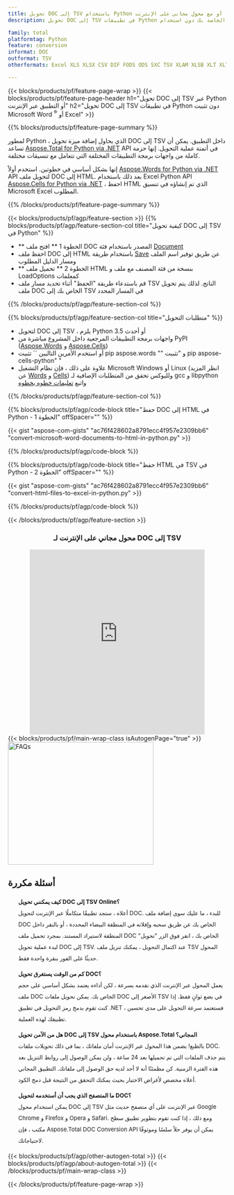```yaml
---
title: تحويل DOC إلى TSV باستخدام Python أو مع محول مجاني على الإنترنت
description: تحويل DOC إلى TSV في تطبيقات Python الخاصة بك دون استخدام Microsoft Word أو Excel أو عبر الإنترنت. اختبر محول CSV إلى POT على الإنترنت مجانًا بسرعة قبل دمج الكود. 

family: total
platformtag: Python
feature: conversion
informat: DOC
outformat: TSV
otherformats: Excel XLS XLSX CSV DIF FODS ODS SXC TSV XLAM XLSB XLT XLTM XLSM XLTX

---
```

{{< blocks/products/pf/feature-page-wrap >}}
{{< blocks/products/pf/feature-page-header h1="تحويل DOC إلى TSV عبر Python أو التطبيق عبر الإنترنت" h2="تحويل DOC إلى TSV في تطبيقات Python دون تثبيت Microsoft Word <sup>&reg;</sup> أو Excel" >}}

{{% blocks/products/pf/feature-page-summary %}}

لمطور Python ، الذي يحاول إضافة ميزة تحويل DOC إلى TSV داخل التطبيق. يمكن أن تساعد [Aspose.Total for Python via .NET](https://products.aspose.com/total/python-net/) API في أتمتة عملية التحويل. إنها حزمة كاملة من واجهات برمجة التطبيقات المختلفة التي تتعامل مع تنسيقات مختلفة.

إنها بشكل أساسي في خطوتين. استخدم أولاً [Aspose.Words for Python via .NET](https://products.aspose.com/words/python-net/) API لتحويل ملف DOC إلى HTML. بعد ذلك باستخدام Excel Python API [Aspose.Cells for Python via .NET](https://products.aspose.com/cells/python-net/) ، احفظ HTML الذي تم إنشاؤه في تنسيق Microsoft Excel المطلوب. 

{{% /blocks/products/pf/feature-page-summary %}}

{{< blocks/products/pf/agp/feature-section >}}
{{% blocks/products/pf/agp/feature-section-col title="كيفية تحويل DOC إلى TSV في Python" %}}
- ** الخطوة 1 ** افتح ملف DOC المصدر باستخدام فئة [Document](https://reference.aspose.com/words/python-net/aspose.words/document/)
- احفظ ملف DOC إلى HTML باستخدام طريقة [Save](https://reference.aspose.com/words/python-net/aspose.words/document/save/) عن طريق توفير اسم الملف ومسار الدليل المطلوب
-  ** الخطوة 2 ** تحميل ملف HTML بنسخة من فئة المصنف مع ملف و LoadOptions كمعلمات
-  قم باستدعاء طريقة "الحفظ" أثناء تحديد مسار ملف TSV الناتج. لذلك يتم تحويل ملف DOC الخاص بك إلى TSV في المسار المحدد

{{% /blocks/products/pf/agp/feature-section-col %}}

{{% blocks/products/pf/agp/feature-section-col title="متطلبات التحويل" %}}

- لتحويل DOC إلى TSV ، يلزم Python 3.5 أو أحدث
- واجهات برمجة التطبيقات المرجعية داخل المشروع مباشرة من PyPI ([Aspose.Words](https://pypi.org/project/aspose-words/) و [Aspose.Cells](https://pypi.org/project/aspose-cells-python/))
-  أو استخدم الأمرين التاليين `` تثبيت pip aspose.words "" و "تثبيت pip aspose-cells-python" " 
-  علاوة على ذلك ، فإن نظام التشغيل Microsoft Windows أو Linux (انظر المزيد عن [Words](https://docs.aspose.com/words/python-net/system-requirements/) و [Cells](https://docs.aspose.com/cells/python-net/getting-started/#installation)) ولليوكس تحقق من المتطلبات الإضافية لـ gcc و libpython واتبع [تعليمات خطوه بخطوه](https://docs.aspose.com/words/python-net/installation/)
 

{{% /blocks/products/pf/agp/feature-section-col %}}

{{% blocks/products/pf/agp/code-block title="حفظ DOC إلى HTML في Python - الخطوة 1" offSpacer="" %}}

{{< gist "aspose-com-gists" "ac76f428602a8791ecc4f957e2309bb6" "convert-microsoft-word-documents-to-html-in-python.py" >}}

{{% /blocks/products/pf/agp/code-block %}}

{{% blocks/products/pf/agp/code-block title="حفظ HTML في TSV في Python - الخطوة 2" offSpacer="" %}}

{{< gist "aspose-com-gists" "ac76f428602a8791ecc4f957e2309bb6" "convert-html-files-to-excel-in-python.py" >}}

{{% /blocks/products/pf/agp/code-block %}}

{{< /blocks/products/pf/agp/feature-section >}}

<div class="container-fluid agp-content bg-white aboutfile box-1 vh100 section nopbtm">
<div class=container>
<div class=row>
<div class="demobox tc col-md-12 padding-0" align="center">

<h3>محول مجاني على الإنترنت لـ DOC إلى TSV</h3>

<iframe style="border: none; height: 426px;" scrolling="no" src="https://total-conversion-app-65z5r2lp.qa.k8s.dynabic.com/?to=tsv&from=doc" id="child-iframe" width="80%"></iframe>

</div></div>
</div></div>
{{< blocks/products/pf/main-wrap-class isAutogenPage="true" >}}
<style>.howtolist li{margin-right: 0!important;line-height: 26px;position: relative;margin-bottom: 10px;font-size: 13px;list-style-type: none;}</style>
<div class="col-md-12 tl bg-gray-dark howtolist section">
  <a class="anchor" name="faqpage"></a>
  <div class="container tl dflex" itemscope="" itemtype="https://schema.org/FAQPage">
      <div class="col-md-4 howtosectiongfx">
          <img class="social-panel-hide-on-mobile" src="https://www.groupdocs.cloud/templates/brand/images/groupdocs/conversion/groupdocs_conversion-brand.png" alt="FAQs" width="335" height="283">
      </div>
      <div class="howtosection col-md-8">
          <div>
              <h2>أسئلة مكررة</h2>
              <ul>
                  <li itemscope="" itemprop="mainEntity" itemtype="https://schema.org/Question">
                      <div>
                          <span itemprop="name"><b>كيف يمكنني تحويل DOC إلى TSV Online؟</b></span>
                      </div>
                      <div itemscope="" itemprop="acceptedAnswer" itemtype="https://schema.org/Answer">
                          <span itemprop="text">أعلاه ، ستجد تطبيقًا متكاملًا عبر الإنترنت لتحويل DOC. للبدء ، ما عليك سوى إضافة ملف DOC الخاص بك عن طريق سحبه وإفلاته في المنطقة البيضاء المحددة ، أو بالنقر داخل المنطقة لاستيراد المستند. بمجرد تحميل ملف DOC الخاص بك ، انقر فوق الزر "تحويل" لبدء عملية تحويل DOC إلى TSV. عند اكتمال التحويل ، يمكنك تنزيل ملف TSV المحول حديثًا على الفور بنقرة واحدة فقط.</span>
                      </div>
                  </li>
                  <li itemscope="" itemprop="mainEntity" itemtype="https://schema.org/Question">
                      <div>
                          <span itemprop="name"><b>كم من الوقت يستغرق تحويل DOC؟</b></span>
                      </div>
                      <div itemscope="" itemprop="acceptedAnswer" itemtype="https://schema.org/Answer">
                          <span itemprop="text">يعمل المحول عبر الإنترنت الذي نقدمه بسرعة ، لكن أداءه يعتمد بشكل أساسي على حجم ملف DOC الخاص بك. يمكن تحويل ملفات DOC الأصغر إلى TSV في بضع ثوانٍ فقط. إذا كنت تقوم بدمج رمز التحويل في تطبيق .NET ، فستعتمد سرعة التحويل على مدى تحسين تطبيقك لهذه العملية.</span>
                      </div>
                  </li>
                  <li itemscope="" itemprop="mainEntity" itemtype="https://schema.org/Question">
                      <div>
                          <span itemprop="name"><b>هل من الآمن تحويل DOC إلى TSV باستخدام محول Aspose.Total المجاني؟</b></span>
                      </div>
                      <div itemscope="" itemprop="acceptedAnswer" itemtype="https://schema.org/Answer">
                          <span itemprop="text">بالطبع! يضمن هذا المحول عبر الإنترنت أمان ملفاتك ، بما في ذلك تحويلات ملفات DOC. يتم حذف الملفات التي تم تحميلها بعد 24 ساعة ، ولن يمكن الوصول إلى روابط التنزيل بعد هذه الفترة الزمنية. كن مطمئنًا أنه لا أحد لديه حق الوصول إلى ملفاتك. التطبيق المجاني أعلاه مخصص لأغراض الاختبار بحيث يمكنك التحقق من النتيجة قبل دمج الكود.</span>
                      </div>
                  </li>                 
                  <li itemscope="" itemprop="mainEntity" itemtype="https://schema.org/Question">
                      <div>
                          <span itemprop="name"><b>ما المتصفح الذي يجب أن أستخدمه لتحويل DOC؟</b></span>
                      </div>
                      <div itemscope="" itemprop="acceptedAnswer" itemtype="https://schema.org/Answer">
                          <span itemprop="text">يمكن استخدام محول DOC إلى TSV عبر الإنترنت على أي متصفح حديث مثل Google Chrome و Firefox و Opera و Safari. ومع ذلك ، إذا كنت تقوم بتطوير تطبيق سطح مكتب ، فإن Aspose.Total DOC Conversion API يمكن أن يوفر حلاً سلسًا وموثوقًا لاحتياجاتك.</span>
                      </div>
                  </li>
              </ul>
          </div>
      </div>
  </div>
{{< blocks/products/pf/agp/other-autogen-total >}}
{{< blocks/products/pf/agp/about-autogen-total >}}
{{< /blocks/products/pf/main-wrap-class >}}

{{< /blocks/products/pf/feature-page-wrap >}}